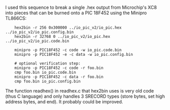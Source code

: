 I used this sequence to break a single .hex output from Microchip's XC8 into pieces that can be burned onto a PIC 18F452 using the Minipro TL866CS:

```
    hex2bin -r 256 0x300000 ../io_pic_v2/io_pic.hex ../io_pic_v2/io_pic.config.bin
    hex2bin -r 32768 0 ../io_pic_v2/io_pic.hex ../io_pic_v2/io_pic.code.bin

    minipro -p PIC18F452 -c code -w io_pic.code.bin
    minipro -p PIC18F452 -e -c data -w io_pic.config.bin

    # optional verification step:
    minipro -p PIC18F452 -c code -r foo.bin
    cmp foo.bin io_pic.code.bin
    minipro -p PIC18F452 -c data -r foo.bin
    cmp foo.bin io_pic.config.bin
```

The function readhex() in readhex.c that hex2bin uses is very old code (thus C language) and only handles 3 SRECORD types (store bytes, set high address bytes, and end).  It probably could be improved.
